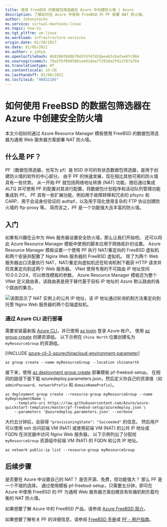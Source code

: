 ```yaml
---
title: 使用 FreeBSD 的数据包筛选器在 Azure 中创建防火墙 | Azure
description: 了解如何在 Azure 中使用 FreeBSD 的 PF 部署 NAT 防火墙。
author: Johnnytechn
ms.service: virtual-machines-linux
ms.topic: how-to
ms.tgt_pltfrm: vm-linux
ms.workload: infrastructure-services
origin.date: 02/20/2017
ms.date: 01/05/2021
ms.author: v-johya
ms.openlocfilehash: 8b8200f8d0b7945fdfd7d2daee63c6afae0fc984
ms.sourcegitcommit: 79a5fbf0995801e4d1dea7f293da2f413787a7b9
ms.translationtype: HT
ms.contentlocale: zh-CN
ms.lasthandoff: 01/08/2021
ms.locfileid: "98022105"
---
```

# <a name="how-to-use-freebsds-packet-filter-to-create-a-secure-firewall-in-azure"></a>如何使用 FreeBSD 的数据包筛选器在 Azure 中创建安全防火墙
本文介绍如何通过 Azure Resource Manager 模板使用 FreeBSD 的数据包筛选器为通用 Web 服务器方案部署 NAT 防火墙。

## <a name="what-is-pf"></a>什么是 PF？
PF（数据包筛选器，也写为 pf）是 BSD 许可的有状态数据包筛选器，是用于创建防火墙的软件的中心部分。 由于 PF 的快速发展，现在相比其他可用的防火墙具有一些优势。 从一开始 PF 就包括网络地址转换 (NAT) 功能，随后通过集成 ALTQ 并可使用 PF 的配置对其进行配置，将数据包计划程序和活动队列管理功能集成到 PF。 PF 具有一些扩展功能，例如用于故障转移和冗余的 pfsync 和 CARP、用于会话身份验证的 authpf，以及用于简化使用复杂的 FTP 协议创建防火墙的 ftp-proxy 等。 简而言之，PF 是一个功能强大且丰富的防火墙。 

## <a name="get-started"></a>入门
如果有兴趣在云中为 Web 服务器设置安全防火墙，那么让我们开始吧。 还可以将此 Azure Resource Manager 模板中使用的脚本应用于网络拓扑的设置。
Azure Resource Manager 模板设置一个使用 PF 执行 NAT/重定向的 FreeBSD 虚拟机和两个安装并配置了 Nginx Web 服务器的 FreeBSD 虚拟机。 除了为两个 Web 服务器出口流量执行 NAT，NAT/重定向虚拟机还在轮询机制下截获 HTTP 请求并将其重定向到这两个 Web 服务器。 VNet 使用专用的不可路由 IP 地址空间 10.0.0.2/24，可以修改模板的参数。 Azure Resource Manager 模板还为整个 VNet 定义路由表，该路由表是用于替代基于目标 IP 地址的 Azure 默认路由的各个路由的集合。 

![该图显示了 NAT 实例上的公共 IP 地址，该 IP 地址通过轮询机制方法重定向到托管 Nginx Web 服务器的两个后端虚拟机。](./media/freebsd-pf-nat/pf_topology.jpg)
    
### <a name="deploy-through-azure-cli"></a>通过 Azure CLI 进行部署
需要安装最新版 [Azure CLI](https://docs.azure.cn/cli/install-az-cli2?view=azure-cli-latest)，并已使用 [az login](https://docs.azure.cn/cli/reference-index?view=azure-cli-latest#az-login) 登录 Azure 帐户。 使用 [az group create](https://docs.azure.cn/cli/group?view=azure-cli-latest#az-group-create) 创建资源组。 以下示例在 `China North` 位置创建名为 `myResourceGroup` 的资源组。

[!INCLUDE [azure-cli-2-azurechinacloud-environment-parameter](../../../includes/azure-cli-2-azurechinacloud-environment-parameter.md)]

```azurecli
az group create --name myResourceGroup --location chinanorth
```

接下来，使用 [az deployment group create](/cli/deployment/group) 部署模板 pf-freebsd-setup。 在相同的路径下面下载 azuredeploy.parameters.json，然后定义你自己的资源值（如 `adminPassword`、`networkPrefix` 和 `domainNamePrefix`）。 

```azurecli
az deployment group create --resource-group myResourceGroup --name myDeploymentName \
    --template-uri https://raw.githubusercontent.com/Azure/azure-quickstart-templates/master/pf-freebsd-setup/azuredeploy.json \
    --parameters '@azuredeploy.parameters.json' --verbose
```

大约五分钟后，会获得 `"provisioningState": "Succeeded"` 的信息。 然后用户可以使用 ssh 访问前端 VM (NAT) 或使用前端 VM (NAT) 的公共 IP 地址或 FQDN 在浏览器中访问 Nginx Web 服务器。 以下示例列出了分配给 `myResourceGroup` 资源组中前端 VM (NAT) 的 FQDN 和公共 IP 地址。 

```azurecli
az network public-ip list --resource-group myResourceGroup
```
    
## <a name="next-steps"></a>后续步骤
是否要在 Azure 中设置自己的 NAT？ 是否开源、免费，但功能强大？ 那么 PF 是一个不错的选择。 通过使用模板 pf-freebsd-setup，只需要五分钟，即可在 Azure 中使用 FreeBSD 的 PF 为通用 Web 服务器方案创建具有轮循机制负载均衡的 NAT 防火墙。 

如果想要了解 Azure 中的 FreeBSD 产品，请参阅 [Azure FreeBSD 简介](freebsd-intro-on-azure.md)。

如果想要了解有关 PF 的详细信息，请参阅 [FreeBSD 手册](https://www.freebsd.org/doc/handbook/firewalls-pf.html)或 [PF - 用户指南](https://www.freebsd.org/doc/handbook/firewalls-pf.html)。

<!-- Update_Description: update meta properties -->